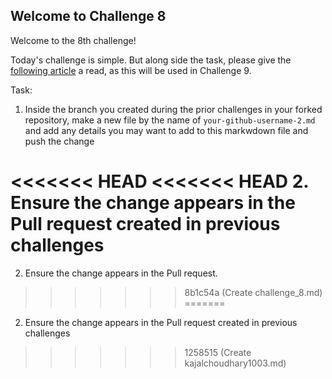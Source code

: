 ## Welcome to Challenge 8

Welcome to the 8th challenge! 

Today's challenge is simple. But along side the task, please give the [following article](https://www.atlassian.com/git/tutorials/undoing-changes/git-reset) a read, as this will be used in Challenge 9.


Task: 
1. Inside the branch you created during the prior challenges in your forked repository, make a new file by the name of ``your-github-username-2.md`` and add any details you may want to add to this markwdown file and push the change

<<<<<<< HEAD
<<<<<<< HEAD
2. Ensure the change appears in the Pull request created in previous challenges
=======
2. Ensure the change appears in the Pull request. 
>>>>>>> 8b1c54a (Create challenge_8.md)
=======
2. Ensure the change appears in the Pull request created in previous challenges
>>>>>>> 1258515 (Create kajalchoudhary1003.md)
